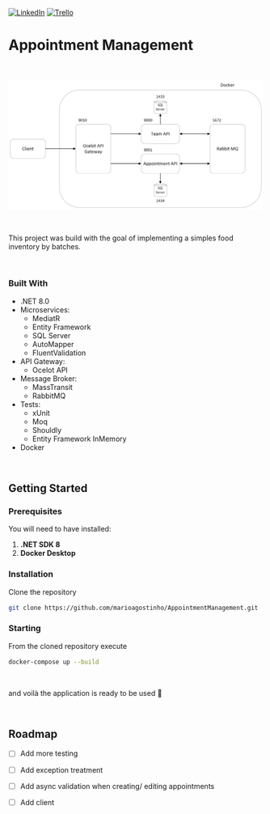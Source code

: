 [![LinkedIn][linkedin-shield]][linkedin-url] [![Trello][trello-icon]][trello-url]

# Appointment Management

<br />

<p align="center">
  <img src="https://github.com/marioagostinho/AppointmentManagement/blob/main/architecture.png" />
  
</p>

<br />

This project was build with the goal of implementing a simples food inventory by batches.

<br />

### Built With

* .NET 8.0
* Microservices:
  - MediatR
  - Entity Framework
  - SQL Server
  - AutoMapper
  - FluentValidation
* API Gateway:
  - Ocelot API
* Message Broker:
  - MassTransit
  - RabbitMQ
* Tests:
  - xUnit
  - Moq
  - Shouldly
  - Entity Framework InMemory
* Docker

<br />

## Getting Started

### Prerequisites

You will need to have installed:
1. **.NET SDK 8**
2. **Docker Desktop**

### Installation

Clone the repository
 ```sh
 git clone https://github.com/marioagostinho/AppointmentManagement.git
 ```

### Starting

From the cloned repository execute
 ```sh
 docker-compose up --build
 ```

<br />

and voilà the application is ready to be used :slightly_smiling_face:

<br />

## Roadmap

- [ ] Add more testing
- [ ] Add exception treatment
- [ ] Add async validation when creating/ editing appointments
- [ ] Add client


<!-- VARS -->

[linkedin-shield]: https://img.shields.io/badge/-LinkedIn-black.svg?style=for-the-badge&logo=linkedin&colorB=0077b5
[linkedin-url]: https://www.linkedin.com/in/mario-agostinho-5b364912b/
[trello-icon]: https://img.shields.io/badge/-Trello-black.svg?style=for-the-badge&logo=trello&colorB=0052CC
[trello-url]: https://trello.com/b/GzIMESyx/appointment-management

